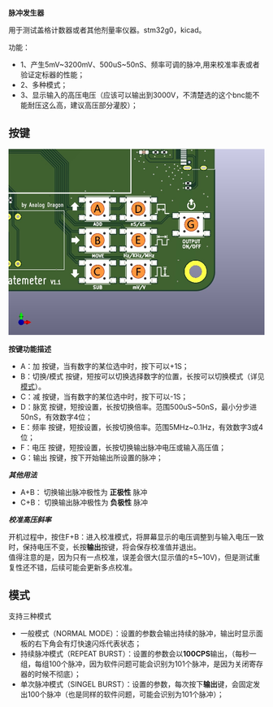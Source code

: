 **脉冲发生器**  
  
用于测试盖格计数器或者其他剂量率仪器。stm32g0，kicad。  
  
功能：  
- 1、产生5mV\~3200mV、500uS\~50nS、频率可调的脉冲,用来校准率表或者验证定标器的性能；  
- 2、多种模式；  
- 3、显示输入的高压电压（应该可以输出到3000V，不清楚选的这个bnc能不能耐压这么高，建议高压部分灌胶）；  
  
## 按键  

![keys](./IMG.jpg)  

**按键功能描述**  
  
- A：加 按键，当有数字的某位选中时，按下可以+1S；  
- B：切换/模式 按键，短按可以切换选择数字的位置，长按可以切换模式（详见[模式](#模式)）。  
- C：减 按键，当有数字的某位选中时，按下可以-1S；  
- D：脉宽 按键，短按设置，长按切换倍率。范围500uS\~50nS，最小分步进50nS，有效数字4位；  
- E：频率 按键，短按设置，长按切换倍率。范围5MHz\~0.1Hz，有效数字3或4位；  
- F：电压 按键，短按设置，长按切换输出脉冲电压或输入高压值；  
- G：输出 按键，按下开始输出所设置的脉冲；  

***其他用法***  
- A+B： 切换输出脉冲极性为 **正极性** 脉冲  
- C+B： 切换输出脉冲极性为 **负极性** 脉冲  
  
***校准高压斜率***  
  
开机过程中，按住F+B：进入校准模式，将屏幕显示的电压调整到与输入电压一致时，保持电压不变，长按**输出**按键，将会保存校准值并退出。  
值得注意的是，因为只有一点校准，误差会很大(显示值的±5\~10V)，但是测试重复性还不错，后续可能会更新多点校准。  
  
## 模式  
  
支持三种模式  
  
- 一般模式（NORMAL MODE）：设置的参数会输出持续的脉冲，输出时显示面板的右下角会有灯快速闪烁代表状态；  
- 持续脉冲模式（REPEAT BURST）：设置的参数会以**100CPS**输出，（每秒一组，每组100个脉冲，因为软件问题可能会识别为101个脉冲，是因为关闭寄存器的时候不彻底）；  
- 单次脉冲模式（SINGEL BURST）：设置的参数，每次按下**输出**键，会固定发出100个脉冲（也是同样的软件问题，可能会识别为101个脉冲）；  
  
  
